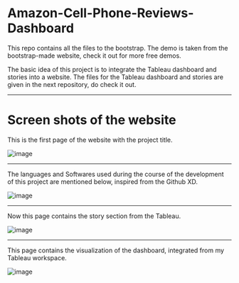 # Amazon-Cell-Phone-Reviews-Dashboard

This repo contains all the files to the bootstrap. The demo is taken from the bootstrap-made website, check it out for more free demos.

The basic idea of this project is to integrate the Tableau dashboard and stories into a website. The files for the Tableau dashboard and stories are given in the next repository, do check it out.

--------------------------------------------------------------------------------------------------------------------------------------------------------------------
# Screen shots of the website

This is the first page of the website with the project title.

![image](https://github.com/Hirshikesh2003/Amazon-Cell-Phone-Reviews-Dashboaard/assets/78225619/8890ad2f-ffab-46ff-baa3-9480b8641094)

--------------------------------------------------------------------------------------------------------------------------------------------------------------------


The languages and Softwares used during the course of the development of this project are mentioned below, inspired from the Github XD.

![image](https://github.com/Hirshikesh2003/Amazon-Cell-Phone-Reviews-Dashboaard/assets/78225619/6a2b2288-3a48-48ce-8cdf-cafadf96dd27)

--------------------------------------------------------------------------------------------------------------------------------------------------------------------


Now this page contains the story section from the Tableau.

![image](https://github.com/Hirshikesh2003/Amazon-Cell-Phone-Reviews-Dashboaard/assets/78225619/8b73b09b-72e3-4562-8175-23adb2f872d5)

--------------------------------------------------------------------------------------------------------------------------------------------------------------------


This page contains the visualization of the dashboard, integrated from my Tableau workspace.

![image](https://github.com/Hirshikesh2003/Amazon-Cell-Phone-Reviews-Dashboaard/assets/78225619/70b414d2-d5bb-4182-8450-cace19caaba3)





